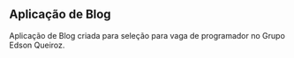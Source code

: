 ## Aplicação de Blog

Aplicação de Blog criada para seleção para vaga de programador no Grupo Edson Queiroz.
